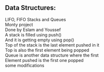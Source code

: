 ## Data Structures:

LIFO, FIFO Stacks and Queues<br>
Monty project<br>
Done by Eslam and Youssef<br>
A stack is filled using push()<br>
And it is getting empty using pop()<br>
Top of the stack is the last element pushed in it<br>
Top is also the first element being popped<br>
Queue is another data structure where the first<br>
Element pushed is the first one popped<br>
some modifications<br>
